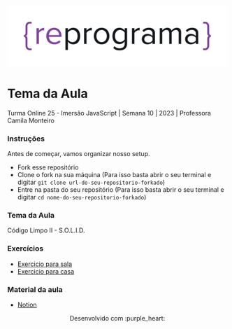 <h1 align="center">
  <img src="assets/reprograma-fundos-claros.png" alt="logo reprograma" width="500">
</h1>

# Tema da Aula

Turma Online 25 - Imersão JavaScript | Semana 10 | 2023 | Professora Camila Monteiro

### Instruções
Antes de começar, vamos organizar nosso setup.
* Fork esse repositório 
* Clone o fork na sua máquina (Para isso basta abrir o seu terminal e digitar `git clone url-do-seu-repositorio-forkado`)
* Entre na pasta do seu repositório (Para isso basta abrir o seu terminal e digitar `cd nome-do-seu-repositorio-forkado`)

### Tema da Aula
Código Limpo II - S.O.L.I.D.

### Exercícios 
* [Exercicio para sala](/exercicios/para-sala/)
* [Exercicio para casa](/exercicios/para-casa/)

### Material da aula 
* [Notion](https://muddy-estimate-da7.notion.site/C-digo-limpo-2-S-O-L-I-D-a19cffc34e4c465dafffceb04cc88d70?pvs=4)



<p align="center">
Desenvolvido com :purple_heart:  
</p>

